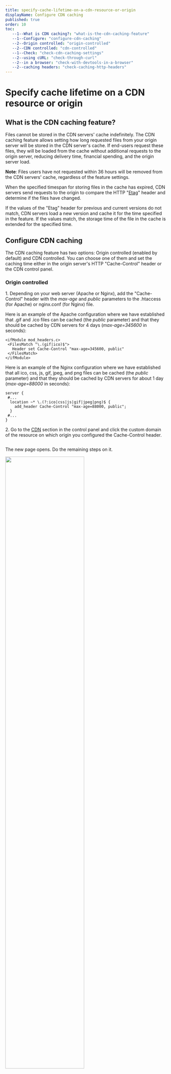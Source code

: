 ```yaml
---
title: specify-cache-lifetime-on-a-cdn-resource-or-origin
displayName: Configure CDN caching
published: true
order: 10
toc:
   --1--What is CDN caching?: "what-is-the-cdn-caching-feature"
   --1--Configure: "configure-cdn-caching"
   --2--Origin controlled: "origin-controlled"
   --2--CDN controlled: "cdn-controlled"
   --1--Check: "check-cdn-caching-settings"
   --2--using cURL: "check-through-curl"
   --2--in a browser: "check-with-devtools-in-a-browser"
   --2--caching headers: "check-caching-http-headers"
---
```

# Specify cache lifetime on a CDN resource or origin

## What is the CDN caching feature?

Files cannot be stored in the CDN servers' cache indefinitely. The CDN caching feature allows setting how long requested files from your origin server will be stored in the CDN server's cache. If end-users request these files, they will be loaded from the cache without additional requests to the origin server, reducing delivery time, financial spending, and the origin server load.  

**Note**: Files users have not requested within 36 hours will be removed from the CDN servers' cache, regardless of the feature settings.

When the specified timespan for storing files in the cache has expired, CDN servers send requests to the origin to compare the HTTP "<a href="https://developer.mozilla.org/en-US/docs/Web/HTTP/Headers/ETag" target="_blank">Etag</a>" header and determine if the files have changed.

If the values of the "Etag" header for previous and current versions do not match, CDN servers load a new version and cache it for the time specified in the feature. If the values match, the storage time of the file in the cache is extended for the specified time.

## Configure CDN caching

The CDN caching feature has two options: Origin controlled (enabled by default) and CDN controlled. You can choose one of them and set the caching time either in the origin server's HTTP "Cache-Control" header or the CDN control panel.

### Origin controlled

1\. Depending on your web server (Apache or Nginx), add the "Cache-Control" header with the _max-age_ and _public_ parameters to the .htaccess (for Apache) or nginx.conf (for Nginx) file.

Here is an example of the Apache configuration where we have established that .gif and .ico files can be cached (the _public_ parameter) and that they should be cached by CDN servers for 4 days (_max-age=345600_ in seconds):

```
<ifModule mod_headers.c>   
 <FilesMatch "\.(gif|ico)$">   
   Header set Cache-Control "max-age=345600, public"   
 </FilesMatch>   
</ifModule> 
```

Here is an example of the Nginx configuration where we have established that all ico, css, js, gif, jpeg, and png files can be cached (the _public_ parameter) and that they should be cached by CDN servers for about 1 day (_max-age=88000_ in seconds):

```
server {   
 #...   
  location ~* \.(?:ico|css|js|gif|jpeg|png)$ {   
    add_header Cache-Control "max-age=88000, public";   
  }   
 #...   
} 
```

2\. Go to the <a href="https://cdn.gcore.com/resources/list" target="_blank">CDN</a> section in the control panel and click the custom domain of the resource on which origin you configured the Cache-Control header.

<img src="https://support.gcore.com/hc/article_attachments/13249373793809" alt="">

The new page opens. Do the remaining steps on it.

<img src="https://support.gcore.com/hc/article_attachments/13249168410769" alt="" width="70%">

3\. Go to the "Cache" section and click **CDN caching**.

4\. Make sure that the “Origin controlled” option is selected in the feature.

5\. Specify the timespan in the "Default cache expiry" field. You can select the defined values from the list or choose **Custom value** and enter the time in seconds. If something goes wrong and the directives for the "Cache-Control" header are lost, files will be cached for the time specified in the field.

6\. Save changes.

### CDN controlled

1\. Go to the <a href="https://cdn.gcore.com/resources/list" target="_blank">CDN</a> section in the control panel and click the custom domain of the resource for which you want to configure the CDN caching feature.

<img src="https://support.gcore.com/hc/article_attachments/13249311265809" alt="">

The new page opens. Do the remaining steps on it.

<img src="https://support.gcore.com/hc/article_attachments/13249271726353" alt="" width="70%">

2\. Go to the "Cache" section and click **CDN caching**.

3\. Enable the "CDN controlled" option.

4\. Specify the timespan in the "Cache expiry" field. You can select the defined values from the list or choose **Custom value** and enter the time in seconds. If you specify "Do not cache", caching will be disabled.

**Note**: This caching time will be applied for response codes 200, 206, 301, and 302. Responses with 4xx and 5xx will not be cached.

5\. (Optional) Set advanced caching rules if you want to set different caching times for specific responses. Click **Add rule**, type the response code and select the caching time.

**Note**: "Advanced caching rules" values have a higher priority than the "Cache expiry" values.

For instance, if we set a cache expiry of 4 days and add two rules in the "Advanced caching rules" section: one for 200 response code configured for 10 minutes and the other for 404 response code for 1 minute - the requests will be cached as follows:

- Requests with response code 200 will be cached for 10 minutes.
- Requests with response code 404 will be cached for 1 minute.
- Requests with response codes 206, 301, and 302 will be cached for 4 days.
- Requests with response codes 4xx (except 404) and 5xx will not be cached.

6\. Save changes. 

## Check CDN caching settings

### Check through cURL

1\. Open the terminal on macOS or command prompt (cmd) on Windows.

2\. Run the following command:

<code-block>
<span style="color:#FF5913">http://cdn.testdomain.com/css/style.css</span>
</code-block>

where <span style="color:#FF5913">http://cdn.testdomain.com/css/style.css</span> is a link to your file delivered via CDN.

You will receive the output. Pay attention to the highlighted headers in bold. They are described in the "[Check caching headers](#check-caching-http-headers)" section.

```
HTTP/1.1 200 OK   
Server: nginx/1.13.1   
Date: Fri, 09 Jun 2017 12:54:24 GMT   
Content-Type: image/jpeg   
Content-Length: 124024   
Connection: keep-alive   
X-Image-Generated: 29   
X-Image-Meta: 1024x768   
X-Image-Read: 71   
Expires: Wed, 06 Dec 2017 12:51:43 GMT   
Access-Control-Allow-Origin: *   
Last-Modified: Sun, 01 Jan 2017 12:00:00 GMT   
Cache-Control: max-age=3153600, public  
Cache: HIT   
X-Cached-Since: 2017-06-09T12:51:43+00:00  
X-ID: m9-up-e245
```

If you suspect any content caching issues, check the settings on the source, read the "<a href="https://gcore.com/docs/cdn/troubleshooting/cache-percentage-is-low-how-to-solve-the-issue" target="_blank">Troubleshooting Low Cache Hit Ratio</a>" article, or contact [support@gcore.com](mailto:support@gcore.com).

### Check with DevTools in a browser

1\. Open any internet browser (e.g., Google Chrome).

2\. Go to your website.

3\. Right-click and select **Inspect** to open the DevTools (Developer Toolbar).

4\. Select the "Network" tab.

5\. Refresh the page.

6\. You will get a list of all files retrieved from your website.

7\. Find any file (e.g., JPEG, PNG, IMG, CSS, etc.) integrated with the CDN and select it.

8\. On the "Headers" tab on the right, you will see the configured headers. Analyze them using the description of the important headings below.

<img src="https://support.gcore.com/hc/article_attachments/13249609604753" alt="" width="70%">

### Check caching HTTP headers

There are several HTTP header parameters that help analyze the state of the cache:

| HTTP header with parameters             | Explanation                                                                                                                                                                                                                                                                                           |
|---------------------------------------------|-----------------------------------------------------------------------------------------------------------------------------------------------------------------------------------------------------------------------------------------------------------------------------------------------------------|
| CACHE: HIT                              | The file has been delivered from the CDN. This parameter indicates that caching is working correctly.                                                                                                                                                                                                     |
| CACHE: MISS                             | The file has been delivered from your origin server. Try to reload the page and clear the browser cache. If the value remains, it indicates something went wrong, and the file is not delivered from the cache.                                                                                           |
| X-ID: ab-cd-d123                          | The file has been delivered from the Gcore CDN server with the identifier ab-cd-d123.                                                                                                                                                                                                                     |
| X-Cached-Since: 2023-02-23T14:33:07+00:00 | The time when the file was cached in the CDN server in UTC.                                                                                                                                                                                                                                               |
| Cache-Control: max-age=1000, public         | The public parameter indicates that not only the end users' clients (browsers) can cache the file but also proxy servers, CDN servers, etc. The max-age=1000 parameter shows that the file is cached for 1000 seconds. These parameters of the Cache-Control header are compatible with CDN caching. |
| Cache-Control: private                      | This parameter indicates that the file cannot be cached by proxies. Note: It’s incompatible with CDN Caching.                                                                                                                                                                                        |
| Cache-Control: no-cache                 | This parameter indicates that the file is not cached on CDN and will be pulled from the origin each time. Note: It is incompatible with CDN caching.                                                                                                                                                |

